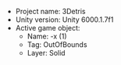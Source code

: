 <!-- UNITY CODE ASSIST INSTRUCTIONS START -->
- Project name: 3Detris
- Unity version: Unity 6000.1.7f1
- Active game object:
  - Name: -x (1)
  - Tag: OutOfBounds
  - Layer: Solid
<!-- UNITY CODE ASSIST INSTRUCTIONS END -->